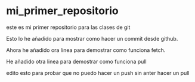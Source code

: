 # mi_primer_repositorio
este es mi primer repositorio para las clases de git

Esto lo he añadido para mostrar como hacer un commit desde github.

Ahora he añadido ora linea para demostrar como funciona fetch.

He añadido otra linea para demostrar como funciona pull

edito esto para probar que no puedo hacer un push sin anter hacer un pull

